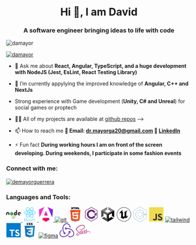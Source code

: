 ﻿<h1 align="center">Hi 👋, I am David</h1>
<h3 align="center">A software engineer bringing ideas to life with code</h3>

<p align="left"> <img src="https://komarev.com/ghpvc/?username=damayor&label=Profile%20views&color=0e75b6&style=flat" alt="damayor" /> </p>

<p align="left"> <a href="https://github.com/ryo-ma/github-profile-trophy"><img src="https://github-profile-trophy.vercel.app/?username=damayor" alt="damayor" /></a> </p>

- 💬 Ask me about **React, Angular, TypeScript, and a huge development with NodeJS (Jest, EsLint, React Testing Library)**

- 🌱 I’m currently appylying the improved knowledge of **Angular, C++ and NextJs**

- Strong experience with Game development (**Unity, C# and Unreal**) for social games or proptech

- 👨‍💻 All of my projects are available at [github repos](https://github.com/damayor?tab=repositories) -->

- 📫 How to reach me **📧 Email: dr.mayorga20@gmail.com 💼 [LinkedIn](https://www.linkedin.com/in/demayorgaherrera/)**

<!-- - 📄 Know about my experiences [resume](https://drive.google.com/file/d/mycv/view) -->

- ⚡ Fun fact **During working hours I am on front of the screen developing. During weekends, I participate in some fashion events**

<h3 align="left">Connect with me:</h3>
<p align="left">
<a href="https://www.linkedin.com/in/demayorgaherrera/" target="blank"><img align="center" src="https://raw.githubusercontent.com/rahuldkjain/github-profile-readme-generator/master/src/images/icons/Social/linked-in-alt.svg" alt="demayorguerrera" height="30" width="40" /></a>
</p>

<h3 align="left">Languages and Tools:</h3>
<p align="left"> 
<a href="https://nodejs.org" target="_blank" rel="noreferrer"> <img src="https://raw.githubusercontent.com/devicons/devicon/master/icons/nodejs/nodejs-original-wordmark.svg" alt="nodejs" width="40" height="40"/> </a><a href="https://reactjs.org/" target="_blank" rel="noreferrer"> <img src="https://raw.githubusercontent.com/devicons/devicon/master/icons/react/react-original-wordmark.svg" alt="react" width="40" height="40"/></a><a href="https://reactjs.org/" target="_blank" rel="noreferrer"> <img src="https://github.com/devicons/devicon/blob/master/icons/angular/angular-original.svg" alt="angular" width="40" height="40"/> </a> <a href="https://git-scm.com/" target="_blank" rel="noreferrer"> <img src="https://www.vectorlogo.zone/logos/git-scm/git-scm-icon.svg" alt="git" width="40" height="40"/> </a> 
<a href="https://www.w3.org/html/" target="_blank" rel="noreferrer"> <img src="https://raw.githubusercontent.com/devicons/devicon/master/icons/html5/html5-original-wordmark.svg" alt="html5" width="40" height="40"/></a>
<a href="/" target="_blank" rel="noreferrer"> <img src="https://github.com/devicons/devicon/blob/master/icons/csharp/csharp-line.svg" alt="html5" width="40" height="40"/></a>
<a href="/" target="_blank" rel="noreferrer"> <img src="https://github.com/devicons/devicon/blob/master/icons/unity/unity-original.svg" alt="html5" width="40" height="40"/></a>
<a href="/" target="_blank" rel="noreferrer"> <img src="https://github.com/devicons/devicon/blob/master/icons/unrealengine/unrealengine-original.svg" alt="html5" width="40" height="40"/></a>
<a href="/" target="_blank" rel="noreferrer"> <img src="https://github.com/devicons/devicon/blob/master/icons/cplusplus/cplusplus-line.svg" alt="html5" width="40" height="40"/></a>
<a href="https://developer.mozilla.org/en-US/docs/Web/JavaScript" target="_blank" rel="noreferrer"> <img src="https://raw.githubusercontent.com/devicons/devicon/master/icons/javascript/javascript-original.svg" alt="javascript" width="40" height="40"/></a> 
<a href="https://tailwindcss.com/" target="_blank" rel="noreferrer"> <img src="https://www.vectorlogo.zone/logos/tailwindcss/tailwindcss-icon.svg" alt="tailwind" width="40" height="40"/> </a> 
<a href="https://www.typescriptlang.org/" target="_blank" rel="noreferrer"> <img src="https://raw.githubusercontent.com/devicons/devicon/master/icons/typescript/typescript-original.svg" alt="typescript" width="40" height="40"/></a>
<a href="https://www.w3schools.com/css/" target="_blank" rel="noreferrer"> <img src="https://raw.githubusercontent.com/devicons/devicon/master/icons/css3/css3-original-wordmark.svg" alt="css3" width="40" height="40"/></a> 
<a href="https://www.figma.com/" target="_blank" rel="noreferrer"> <img src="https://www.vectorlogo.zone/logos/figma/figma-icon.svg" alt="figma" width="40" height="40"/></a> 
<a href="https://redux.js.org" target="_blank" rel="noreferrer"> <img src="https://raw.githubusercontent.com/devicons/devicon/master/icons/redux/redux-original.svg" alt="redux" width="40" height="40"/></a> 
<a href="https://sass-lang.com" target="_blank" rel="noreferrer"> <img src="https://raw.githubusercontent.com/devicons/devicon/master/icons/sass/sass-original.svg" alt="sass" width="40" height="40"/></a> 

</p>
